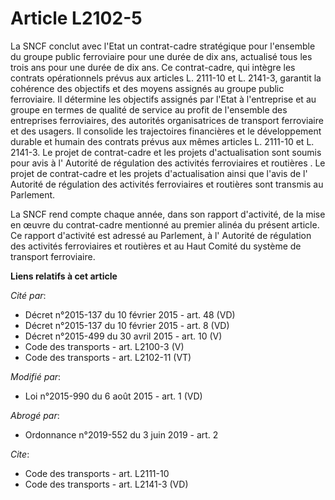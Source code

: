 # Article L2102-5

La SNCF conclut avec l'Etat un contrat-cadre stratégique pour l'ensemble du groupe public ferroviaire pour une durée de dix
ans, actualisé tous les trois ans pour une durée de dix ans. Ce contrat-cadre, qui intègre les contrats opérationnels prévus
aux articles L. 2111-10 et L. 2141-3, garantit la cohérence des objectifs et des moyens assignés au groupe public
ferroviaire. Il détermine les objectifs assignés par l'Etat à l'entreprise et au groupe en termes de qualité de service au
profit de l'ensemble des entreprises ferroviaires, des autorités organisatrices de transport ferroviaire et des usagers. Il
consolide les trajectoires financières et le développement durable et humain des contrats prévus aux mêmes articles L.
2111-10 et L. 2141-3. Le projet de contrat-cadre et les projets d'actualisation sont soumis pour avis à l'     Autorité de
régulation des activités ferroviaires et routières . Le projet de contrat-cadre et les projets d'actualisation ainsi que
l'avis de l'     Autorité de régulation des activités ferroviaires et routières  sont transmis au Parlement. 

La SNCF rend compte chaque année, dans son rapport d'activité, de la mise en œuvre du contrat-cadre mentionné au premier
alinéa du présent article. Ce rapport d'activité est adressé au Parlement, à l'     Autorité de régulation des activités
ferroviaires et routières  et au Haut Comité du système de transport ferroviaire.

**Liens relatifs à cet article**

_Cité par_:

  - Décret n°2015-137 du 10 février 2015 - art. 48 (VD)
  - Décret n°2015-137 du 10 février 2015 - art. 8 (VD)
  - Décret n°2015-499 du 30 avril 2015 - art. 10 (V)
  - Code des transports - art. L2100-3 (V)
  - Code des transports - art. L2102-11 (VT)

_Modifié par_:

  - Loi n°2015-990 du 6 août 2015 - art. 1 (VD)

_Abrogé par_:

  - Ordonnance n°2019-552 du 3 juin 2019 - art. 2

_Cite_:

  - Code des transports - art. L2111-10
  - Code des transports - art. L2141-3 (VD)
